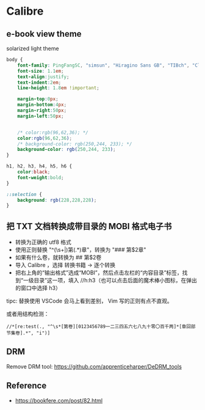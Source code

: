 # Calibre

## e-book view theme
solarized light theme
```css
body {
    font-family: PingFangSC, "simsun", "Hiragino Sans GB", "TIBch", "Classic Grotesque W01","Helvetica Neue", Arial, "STHeiti", "Microsoft YaHei", "WenQuanYi Micro Hei", SimSun, sans-serif !important;
    font-size: 1.1em;
    text-align:justify;
    text-indent:2em;
    line-height: 1.8em !important;

    margin-top:0px;
    margin-bottom:4px;
    margin-right:50px;
    margin-left:50px;


    /* color:rgb(96,62,36); */
    color:rgb(96,62,36);
    /* background-color: rgb(250,244, 233); */
    background-color: rgb(250,244, 233);
}

h1, h2, h3, h4, h5, h6 {
    color:black;
    font-weight:bold;
}

::selection {
    background: rgb(228,228,228);
}
```

## 把 TXT 文档转换成带目录的 MOBI 格式电子书

- 转换为正确的 utf8 格式
- 使用正则替换 "^(\s+|)第(.*)章"，转换为 "### 第$2章"
- 如果有什么卷，就转换为 ## 第$2卷
- 导入 Calibre ，选择 转换书籍 → 逐个转换
- 把右上角的“输出格式”选成“MOBI”，然后点击左栏的“内容目录”标签，找到“一级目录”这一项，填入 //h:h3（也可以点击后面的魔术棒小图标，在弹出的窗口中选择 h3）

tipc: 替换使用 VSCode 会马上看到差别， Vim 写的正则有点不直观。

或者用结构检测：
```
//*[re:test(., "^\s*[第卷][0123456789一二三四五六七八九十零〇百千两]*[章回部节集卷].*", "i")]
```

## DRM
Remove DRM tool: https://github.com/apprenticeharper/DeDRM_tools


## Reference
- https://bookfere.com/post/82.html

